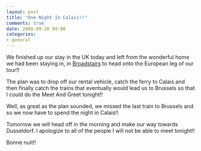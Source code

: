 ```yaml
---
layout: post
title: "One Night In Calais!!"
comments: true
date: 2008-09-20 09:00
categories:
- general
---
```


We finished up our stay in the UK today and left from the wonderful home we had been staying in, in [Broadstairs](http://en.wikipedia.org/wiki/Broadstairs) to head onto the European leg of our tour!!

The plan was to drop off our rental vehicle, catch the ferry to Calais and then finally catch the trains that eventually would lead us to Brussels so that I could do the Meet And Greet tonight!!

Well, as great as the plan sounded, we missed the last train to Brussels and so we now have to spend the night in Calais!!

Tomorrow we will head off in the morning and make our way towards Dusseldorf. I apologize to all of the people I will not be able to meet tonight!!

Bonne nuit!!





